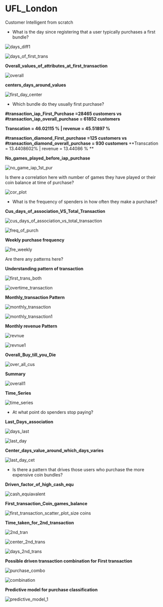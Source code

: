 # UFL_London
Customer Intelligent from scratch

- What is the day since registering that a user typically purchases a first bundle?

![days_diff1](https://user-images.githubusercontent.com/5808185/35792832-0c91757e-0a75-11e8-8226-01e4f28fc0d5.PNG)


![days_of_first_trans](https://user-images.githubusercontent.com/5808185/35792774-c0e56dec-0a74-11e8-9861-282d4c0c9e74.PNG)

**Overall_values_of_attributes_at_first_transaction**

![overall](https://user-images.githubusercontent.com/5808185/35808093-c549a354-0aaa-11e8-8338-94a3170b1430.PNG)


**centers_days_around_values**

![first_day_center](https://user-images.githubusercontent.com/5808185/35806640-367e412e-0aa6-11e8-918b-947d42a30d46.PNG)

- Which bundle do they usually first purchase? 

**#transaction_iap_First_Purchase =28465 customers vs #transaction_iap_overall_purchase = 61852 customers**

**Transcation = 46.02115 % | revenue = 45.51897 %** 

 **#transaction_diamond_First_purchase =125 customers vs #transaction_diamond_overall_purchase = 930 customers**
 **Transcation = 13.4408602% | revenue = 13.44086 % **
 
**No_games_played_before_iap_purchase**

![no_game_iap_1st_pur](https://user-images.githubusercontent.com/5808185/35796671-4c5084bc-0a83-11e8-9b6d-d60ce87f7431.PNG)


Is there a correlation here with number of games they have played or their coin balance at   time of purchase?

![cor_plot](https://user-images.githubusercontent.com/5808185/35807923-34fc04c2-0aaa-11e8-8285-82a04a1376eb.png)

- What is the frequency of spenders in how often they make a purchase?

**Cus_days_of_association_VS_Total_Transaction**

![cus_days_of_association_vs_total_transaction](https://user-images.githubusercontent.com/5808185/35808763-dc03b9de-0aac-11e8-9127-0a9dc7914644.png)

![freq_of_purch](https://user-images.githubusercontent.com/5808185/35794316-46e1aaf4-0a7b-11e8-88e4-08f012fd53a0.PNG)

**Weekly purchase frequency**

![fre_weekly](https://user-images.githubusercontent.com/5808185/35795776-424b7d4e-0a80-11e8-9346-e1922c5f2076.PNG)

Are there any patterns here?

**Understanding pattern of transaction**

![first_trans_both](https://user-images.githubusercontent.com/5808185/35803664-a420d91e-0a9a-11e8-9fd5-7d5b1687a19c.PNG)

![overtime_transaction](https://user-images.githubusercontent.com/5808185/35801927-2711b5e8-0a94-11e8-9d26-363e61920b46.PNG)

**Monthly_transaction Pattern**

![monthly_transaction](https://user-images.githubusercontent.com/5808185/35805002-137790b4-0aa0-11e8-95fb-e10a3e15fae9.png)

![monthly_transaction1](https://user-images.githubusercontent.com/5808185/35805003-13c3824e-0aa0-11e8-86c6-168c9e860123.png)

**Monthly revenue Pattern**

![revnue](https://user-images.githubusercontent.com/5808185/35805092-8526f13c-0aa0-11e8-8d5f-1860d0896ac2.png)

![revnue1](https://user-images.githubusercontent.com/5808185/35805140-b925a596-0aa0-11e8-8457-ee7f695a6f6c.png)

**Overall_Buy_till_you_Die**

![over_all_cus](https://user-images.githubusercontent.com/5808185/35805428-d5716612-0aa1-11e8-9422-62971e633b3e.PNG)

**Summary**

![overall1](https://user-images.githubusercontent.com/5808185/35808309-6766536c-0aab-11e8-8e42-7442fd25a3c8.PNG)

**Time_Series**

![time_series](https://user-images.githubusercontent.com/5808185/35804701-d71d044c-0a9e-11e8-99f2-199b4f28c718.PNG)

- At what point do spenders stop paying?

**Last_Days_association**

![days_last](https://user-images.githubusercontent.com/5808185/35810147-bcf6f160-0ab0-11e8-8067-9bdd741237fb.PNG)

![last_day](https://user-images.githubusercontent.com/5808185/35807154-eec98b5c-0aa7-11e8-8812-92f733392e18.PNG)

**Center_days_value_around_which_days_varies**

![last_day_cet](https://user-images.githubusercontent.com/5808185/35807225-2457ad76-0aa8-11e8-99f3-a9f797aa7c47.PNG)


- Is there a pattern that drives those users who purchase the more expensive coin bundles?

**Driven_factor_of_high_cash_equ**

![cash_equiavalent](https://user-images.githubusercontent.com/5808185/35807318-64ce0224-0aa8-11e8-8288-4d077857c3be.png)

**First_transaction_Coin_games_balance**

![first_transaction_scatter_plot_size coins](https://user-images.githubusercontent.com/5808185/35807675-732db1a6-0aa9-11e8-8dbd-35fd068d3c7a.png)

**Time_taken_for_2nd_transaction**

![2nd_tran](https://user-images.githubusercontent.com/5808185/35811025-812b8238-0ab3-11e8-974d-80bd5717df2e.PNG)

![center_2nd_trans](https://user-images.githubusercontent.com/5808185/35811026-81839892-0ab3-11e8-9a53-3577b546983e.PNG)

![days_2nd_trans](https://user-images.githubusercontent.com/5808185/35811024-80e01168-0ab3-11e8-87c7-2a0ed12df864.PNG)


**Possible driven transaction combination for First transaction**

![purchase_combo](https://user-images.githubusercontent.com/5808185/35803293-44f6e9e8-0a99-11e8-9942-fc63ae032aaf.PNG)

![combination](https://user-images.githubusercontent.com/5808185/35803410-c204f07e-0a99-11e8-8db7-eb7e9b0d0dab.png)


**Predictive model for purchase classification**

![predictive_model_1](https://user-images.githubusercontent.com/5808185/35803101-95e88b64-0a98-11e8-8953-57361fe8030e.PNG)

